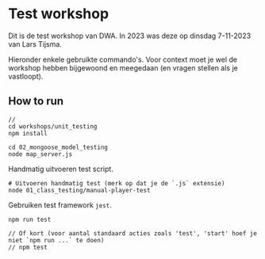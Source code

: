 # Test workshop

Dit is de test workshop van DWA. In 2023 was deze op dinsdag 7-11-2023 van Lars Tijsma.

Hieronder enkele gebruikte commando's. Voor context moet je wel de workshop hebben bijgewoond en meegedaan (en vragen stellen als je vastloopt).

## How to run

```console
// 
cd workshops/unit_testing
npm install

cd 02_mongoose_model_testing 
node map_server.js 
```

Handmatig uitvoeren test script.

```console
# Uitvoeren handmatig test (merk op dat je de `.js` extensie)
node 01_class_testing/manual-player-test

```

Gebruiken test framework `jest`.

```console
npm run test

// Of kort (voor aantal standaard acties zoals 'test', 'start' hoef je niet `npm run ...` te doen)
// npm test
```
